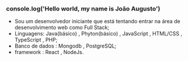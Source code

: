 ### console.log('Hello world, my name is João Augusto')

- Sou um desenvolvedor iniciante que está tentando entrar na área de desenvolvimento web como Full Stack;
- Linguagens: Java(básico) , Phyton(básico) , JavaScript , HTML/CSS , TypeScript , PHP;
- Banco de dados : Mongodb , PostgreSQL;
- framework : React , NodeJs.




